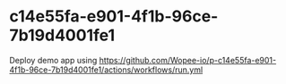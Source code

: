 # c14e55fa-e901-4f1b-96ce-7b19d4001fe1
Deploy demo app using https://github.com/Wopee-io/p-c14e55fa-e901-4f1b-96ce-7b19d4001fe1/actions/workflows/run.yml
